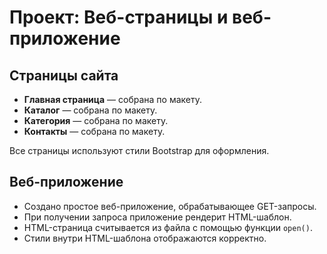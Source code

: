 # Проект: Веб-страницы и веб-приложение

## Страницы сайта

- **Главная страница** — собрана по макету.
- **Каталог** — собрана по макету.
- **Категория** — собрана по макету.
- **Контакты** — собрана по макету.

Все страницы используют стили Bootstrap для оформления.

## Веб-приложение

- Создано простое веб-приложение, обрабатывающее GET-запросы.
- При получении запроса приложение рендерит HTML-шаблон.
- HTML-страница считывается из файла с помощью функции `open()`.
- Стили внутри HTML-шаблона отображаются корректно.
